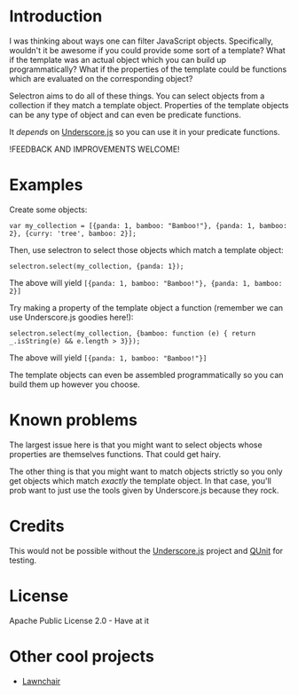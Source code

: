 # Introduction

I was thinking about ways one can filter JavaScript
objects. Specifically, wouldn't it be awesome if you could provide
some sort of a template? What if the template was an actual object
which you can build up programmatically? What if the properties of the
template could be functions which are evaluated on the corresponding
object?

Selectron aims to do all of these things. You can select objects from
a collection if they match a template object. Properties of the
template objects can be any type of object and can even be predicate
functions.

It *depends* on
[Underscore.js](http://github.com/documentcloud/underscore/) so you
can use it in your predicate functions.

!FEEDBACK AND IMPROVEMENTS WELCOME!

# Examples

Create some objects:

`var my_collection = [{panda: 1, bamboo: "Bamboo!"}, {panda: 1, bamboo: 2}, {curry: 'tree', bamboo: 2}];`

Then, use selectron to select those objects which match a template object:

`selectron.select(my_collection, {panda: 1});`

The above will yield `[{panda: 1, bamboo: "Bamboo!"}, {panda: 1, bamboo: 2}]`

Try making a property of the template object a function (remember we
can use Underscore.js goodies here!):

`selectron.select(my_collection, {bamboo: function (e) { return _.isString(e) && e.length > 3}});`

The above will yield `[{panda: 1, bamboo: "Bamboo!"}]`

The template objects can even be assembled programmatically so you can
build them up however you choose.

# Known problems

The largest issue here is that you might want to select objects whose
properties are themselves functions. That could get hairy.

The other thing is that you might want to match objects strictly so
you only get objects which match *exactly* the template object. In
that case, you'll prob want to just use the tools given by
Underscore.js because they rock.

# Credits

This would not be possible without the
[Underscore.js](http://github.com/documentcloud/underscore/) project
and [QUnit](http://github.com/jquery/qunit) for testing.

# License

Apache Public License 2.0 - Have at it

# Other cool projects

* [Lawnchair](http://brianleroux.github.com/lawnchair/)
